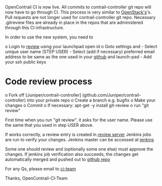 OpenContrail CI is now live. All commits to contrail-controller git repo will now have to go through CI. This process is very similar to [OpenStack's](https://wiki.openstack.org/wiki/Gerrit_Workflow)'s. Pull requests are not longer used for contrail-controller git repo. Necessary .gitreview files are already in place in the repos that are administered through this CI infrastructure.

In order to use the new system, you need to 

o Login to [review](review.opencontrail.org) using your launchpad open id
o Goto settings and 
    - Select unique user name (STEP USER)
    - Select (add if necessary) preferred email address to be same as the
      one used in your [github](github.com/Junuper) and launch-pad
    - Add your ssh public keys

Code review process
===================
o Fork off [Juniper/contrail-controller] (github.com/Juniper/contrail-controller) into your private repo
o Create a branch e.g. bugfix
o Make your changes
o Commit
o If necessary: apt-get -y install git-review
o run "git review"

First time when you run "git review", it asks for the user name. Please use the same that you used in step USER above.

If works correctly, a review entry is created in [review server](review.opencontrail.org) Jenkins jobs are run to verify your changes. Jenkins master can be accessed at [jenkins](jenkins.opencontrail.org)

Some one should review and (optionally some one else) must approve the changes. If jenkins job verification also succeeds, the changes get automatically merged and pushed out to [github repo](github.com/Juniper/contrail-controller)

For any Qs, please email to [ci-team](mailto:ci-team@opencontrail.org)

Thanks,
OpenContrail-CI-Team
